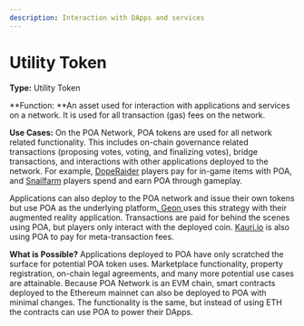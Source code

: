 ```yaml
---
description: Interaction with DApps and services
---
```


# Utility Token

**Type:** Utility Token

**Function: **An asset used for interaction with applications and services on a network. It is used for all transaction (gas) fees on the network.

**Use Cases:**  On the POA Network, POA tokens are used for all network related functionality. This includes on-chain governance related transactions (proposing votes, voting, and finalizing votes), bridge transactions, and interactions with other applications deployed to the network. For example, [DopeRaider](https://doperaider.com/#/) players pay for in-game items with POA, and [Snailfarm](https://www.stateofthedapps.com/dapps/poa-snailfarm) players spend and earn POA through gameplay.

Applications can also deploy to the POA network and issue their own tokens but use POA as the underlying platform[. Geon ](https://www.geon.network)uses this strategy with their augmented reality application. Transactions are paid for behind the scenes using POA, but players only interact with the deployed coin. [Kauri.io](https://kauri.io) is also using POA to pay for meta-transaction fees.

**What is Possible?** Applications deployed to POA have only scratched the surface for potential POA token uses. Marketplace functionality, property registration, on-chain legal agreements, and many more potential use cases are attainable. Because POA Network is an EVM chain, smart contracts deployed to the Ethereum mainnet can also be deployed to POA with minimal changes. The functionality is the same, but instead of using ETH the contracts can use POA to power their DApps.&#x20;

